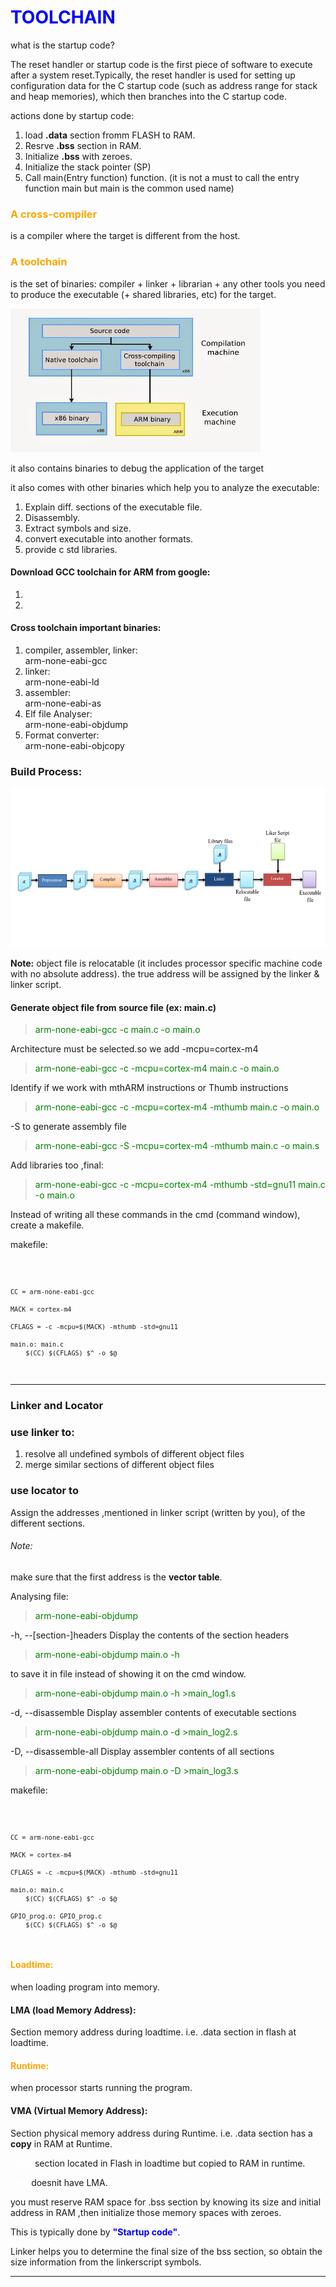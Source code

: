 <h1 style="color:blue">  TOOLCHAIN   </h1>

<p>
what is the startup code?

The reset handler or startup code is the first piece of software to execute after a system reset.Typically, the reset handler is used for setting up configuration data for the C startup code (such as address range for stack and heap memories), which then branches into the C startup code.

actions done by startup code:
<ol>
<li> load <strong>.data</strong> section fromm FLASH to RAM.</li>
<li> Resrve <strong>.bss</strong> section in RAM.</li>
<li> Initialize <strong>.bss</strong> with zeroes.</li>
<li> Initialize the stack pointer (SP)</li>
<li> Call main(Entry function) function. (it is not a must to call the entry function main but main is the common used name)</li>
</ol>

<h3 style="color:orange"> A cross-compiler </h3>

is a compiler where the target is different from the host. 

<h3 style="color:orange"> A toolchain </h3>

 is the set of binaries: compiler + linker + librarian + any other tools you need to produce the executable (+ shared libraries, etc) for the target. 

<img src="toolchain_definintion.jpg" alt="toolchain and cross compilation toolchain" style="width:400px;height:230px;">

it also contains binaries to debug the application of the target

it also comes with other binaries which help you to analyze the executable:
<ol>
<li> Explain diff. sections of the executable file.</li>
<li> Disassembly.</li>
<li> Extract symbols and size.</li>
<li> convert executable into another formats.</li>
<li> provide c std libraries.</li>
</ol>

<h4> Download GCC toolchain for ARM from google:</h4>
<ol>
<li> </li>
<li> </li>
</ol>

<h4> Cross toolchain important binaries:</h4>

<ol>
<li> compiler, assembler, linker: </li>
    arm-none-eabi-gcc

<li> linker:</li>
    arm-none-eabi-ld

<li> assembler: </li>
    arm-none-eabi-as

<li> Elf file Analyser: </li>
    arm-none-eabi-objdump

<li> Format converter: </li>
    arm-none-eabi-objcopy

</ol>

<h3>Build Process:</h3>

<img src="BuildProcess.png" alt="BuildProcess" style="width:600px;height:255px;">

<strong>Note:</strong> object file is relocatable (it includes processor specific machine code with no absolute address).
the true address will be assigned by the linker & linker script.

<h4> Generate object file from source file (ex: main.c)</h4>

> <p style="color:green">arm-none-eabi-gcc -c main.c -o main.o </p>

Architecture must be selected.so we add -mcpu=cortex-m4

> <p style="color:green">arm-none-eabi-gcc -c -mcpu=cortex-m4 main.c -o main.o</p>

Identify if we work with mthARM instructions or Thumb instructions

> <p style="color:green">arm-none-eabi-gcc -c -mcpu=cortex-m4 -mthumb main.c -o main.o</p>

-S to generate assembly file

> <p style="color:green">arm-none-eabi-gcc -S -mcpu=cortex-m4 -mthumb main.c -o main.s</p>

Add libraries too
,final:

> <p style="color:green">arm-none-eabi-gcc -c -mcpu=cortex-m4 -mthumb -std=gnu11 main.c -o main.o </p>

Instead of writing all these commands in the cmd (command window), create a makefile.

makefile:

<code>

    CC = arm-none-eabi-gcc

    MACK = cortex-m4

    CFLAGS = -c -mcpu=$(MACK) -mthumb -std=gnu11

    main.o: main.c
	    $(CC) $(CFLAGS) $^ -o $@
</code>

----

<h3> Linker and Locator</h3>

<h3>use linker to:</h3>
<ol>
<li> resolve all undefined symbols of different object files </li>
<li> merge similar sections of different object files  </li>
</ol>

<h3> use locator to</h3>
Assign the addresses ,mentioned in linker script (written by you), of the different sections.

<h6>Note:</h6> make sure that the first address is the <strong>vector table</strong>.

Analysing file:

> <p style="color:green">arm-none-eabi-objdump

-h, --[section-]headers  Display the contents of the section headers

> <p style="color:green">arm-none-eabi-objdump main.o -h </p>

to save it in file instead of showing it on the cmd window.

> <p style="color:green">arm-none-eabi-objdump main.o -h >main_log1.s</p>

-d, --disassemble        Display assembler contents of executable sections

> <p style="color:green">arm-none-eabi-objdump main.o -d >main_log2.s</p>

-D, --disassemble-all    Display assembler contents of all sections

> <p style="color:green">arm-none-eabi-objdump main.o -D >main_log3.s</p>

makefile:

<code>

    CC = arm-none-eabi-gcc

    MACK = cortex-m4

    CFLAGS = -c -mcpu=$(MACK) -mthumb -std=gnu11

    main.o: main.c
	    $(CC) $(CFLAGS) $^ -o $@
	
    GPIO_prog.o: GPIO_prog.c 
	    $(CC) $(CFLAGS) $^ -o $@
</code>



<h4 style="color:orange">Loadtime:</h4>

when loading program into memory.

<h4 >LMA (load Memory Address):</h4>

Section memory address during loadtime. i.e. .data section in flash at loadtime.  

<h4 style="color:orange">Runtime:</h4>

when processor starts running the program.

<h4>VMA (Virtual Memory Address):</h4>

Section physical memory address during Runtime. i.e. .data section has a <strong>copy</strong> in RAM at Runtime.

<strong style="color:white">.data</strong> section located in Flash in loadtime but copied to RAM in runtime.


</p>

<p> <strong style="color:white">.bss</strong> doesnit have LMA. 

you must reserve RAM space for .bss section by knowing its size and initial address in RAM ,then initialize those memory spaces with zeroes.

This is typically done by <strong style="color:blue">"Startup code"</strong>.

Linker helps you to determine the final size of the bss section, so obtain the size information from the linkerscript symbols.

-------
</p>

<p>


</p>